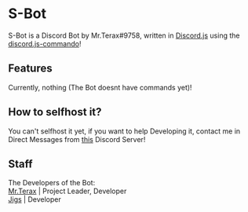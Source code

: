 # S-Bot
S-Bot is a Discord Bot by Mr.Terax#9758, written in [Discord.js](https://discord.js.org/) using the [discord.js-commando](https://github.com/Gawdl3y/discord.js-commando)!

## Features
Currently, nothing (The Bot doesnt have commands yet)!

## How to selfhost it?
You can't selfhost it yet, if you want to help Developing it, contact me in Direct Messages from [this](https://discord.gg/kgzpCDx) Discord Server!

## Staff
The Developers of the Bot:<br>
[Mr.Terax](https://github.com/MrTeraxYT/) | Project Leader, Developer<br>
[Jigs](https://github.com/heri0nd3) | Developer<br>

